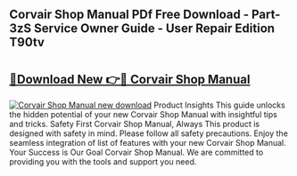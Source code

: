 ## Corvair Shop Manual PDf Free Download - Part-3zS Service Owner Guide - User Repair Edition T90tv

# <h2><a href="http://bc21322.oget.top/?id=Corvair+Shop+Manual">🔗Download New 👉🔴 Corvair Shop Manual</a></h2>

[![Corvair Shop Manual new download](https://i.imgur.com/5g1atiW.png)](http://bc21322.oget.top/?id=Corvair+Shop+Manual)
Product Insights This guide unlocks the hidden potential of your new Corvair Shop Manual with insightful tips and tricks. Safety First Corvair Shop Manual, Always This product is designed with safety in mind. Please follow all safety precautions. Enjoy the seamless integration of list of features with your new Corvair Shop Manual. Your Success is Our Goal Corvair Shop Manual. We are committed to providing you with the tools and support you need.
